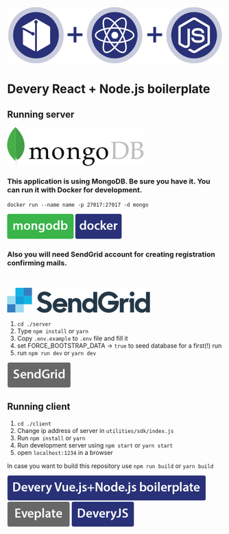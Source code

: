 <p align="left">
<img src="img/react_node.png">
</img>
</p>


# Devery React + Node.js boilerplate

## Running server

<p align="left">
<img src="img/mongo.png">
</img>
</p>


### This application is using MongoDB. Be sure you have it. You can run it with Docker for development.
```
docker run --name name -p 27017:27017 -d mongo
```
<span><a href="https://www.mongodb.com/cloud/atlas/lp/general/try?utm_source=google&utm_campaign=gs_emea_ukraine_search_brand_atlas_desktop&utm_term=mongodb&utm_medium=cpc_paid_search&utm_ad=e&gclid=CjwKCAjwvOHzBRBoEiwA48i6Ait4K8tfTrSdMXKEWiMDrgCtG5FQe-yytqNk-rx2ddQerJQjWojU6xoCbiUQAvD_BwE"><img src="img/mButton.png"></a></span>
<span><a href="https://www.docker.com/"><img src="img/docker.png"></a></span>

### Also you will need SendGrid account for creating registration confirming mails.
</br>
<p align="left">
<img src="img/sendGrid.png">
</img>
</p>

1) `cd ./server`
2) Type `npm install` or `yarn`
3) Copy `.env.example` to `.env` file and fill it
4) set FORCE_BOOTSTRAP_DATA -> `true` to seed database for a first(!) run
5) run `npm run dev` or `yarn dev`

<span><a href="https://sendgrid.com/marketing/sendgrid-services-cro/?extProvId=5&extPu=49397-gaw&extLi=164417502&sem_adg=8807286342&extCr=8807286342-321630592685&extSi=&extTg=&keyword=sendgrid&extAP=&extMT=e&utm_medium=cpc&utm_source=google&gclid=CjwKCAjwvOHzBRBoEiwA48i6AkZumm0cFLBE2AVO1J-9SrakxB6whSVjb1e4KS0J_LpnCL-_0U-rhBoCzxkQAvD_BwE"><img src="img/SG_button.png"></a></span>


## Running client

1) `cd ./client`
2) Change ip address of server in `utilities/sdk/index.js`
3) Run `npm install` or `yarn`
4) Run development server using `npm start` or `yarn start`
5) open `localhost:1234` in a browser

In case you want to build this repository use `npm run build` or `yarn build`

<span><a href="https://github.com/devery/node_boilerplate"><img src="img/vrBoilerplate.png"></a></span>
<span><a href="https://github.com/devery/eveplate"><img src="img/EveplateBUTTON.png"></a></span>
<span><a href="https://github.com/devery/deveryjs"><img src="img/jsButton.png"></a></span>
